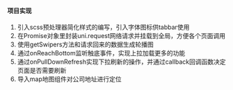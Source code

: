 #### 项目实现
1. 引入scss预处理器简化样式的编写，引入字体图标供tabbar使用
2. 在Promise对象里封装uni.request网络请求并挂载到全局，方便各个页面调用
3. 使用getSwipers方法和请求回来的数据生成轮播图
4. 通过onReachBottom监听触底事件，实现上拉加载更多的功能
5. 通过onPullDownRefresh实现下拉刷新的操作，并通过callback回调函数决定页面是否需要刷新
6. 导入map地图组件对公司地址进行定位
